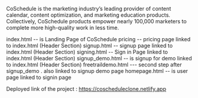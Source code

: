 
CoSchedule is the marketing industry’s leading provider of content calendar, content optimization, and marketing education products. Collectively, CoSchedule products empower nearly 100,000 marketers to complete more high-quality work in less time.


index.html   -- is Landing Page of CoSchedule
pricing  -- pricing page linked to index.html (Header Section)
signup.html -- signup page linked to index.html (Header Section)
signing.html -- Sign in Page linked to index.html (Header Section)
signup_demo.html -- is signup for demo linked to index.html (Header Section)
freetraildemo.html --- second step after signup_demo . also linked to signup demo page
homepage.html -- is user page linked to signin page


Deployed link of the project  :  https://coscheduleclone.netlify.app

